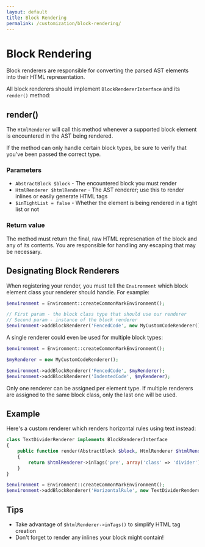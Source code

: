 ```yaml
---
layout: default
title: Block Rendering
permalink: /customization/block-rendering/
---
```


Block Rendering
===============

Block renderers are responsible for converting the parsed AST elements into their HTML representation.

All block renderers should implement `BlockRendererInterface` and its `render()` method:

## render()

The `HtmlRenderer` will call this method whenever a supported block element is encountered in the AST being rendered.

If the method can only handle certain block types, be sure to verify that you've been passed the correct type.

### Parameters

* `AbstractBlock $block` - The encountered block you must render
* `HtmlRenderer $htmlRenderer` - The AST renderer; use this to render inlines or easily generate HTML tags
* `$inTightList = false` - Whether the element is being rendered in a tight list or not

### Return value

The method must return the final, raw HTML represenation of the block and any of its contents.  You are responsible for handling any
escaping that may be necessary.

## Designating Block Renderers

When registering your render, you must tell the `Environment` which block element class your renderer should handle. For example:

```php
$environment = Environment::createCommonMarkEnvironment();

// First param - the block class type that should use our renderer
// Second param - instance of the block renderer
$environment->addBlockRenderer('FencedCode', new MyCustomCodeRenderer());
```

A single renderer could even be used for multiple block types:

```php
$environment = Environment::createCommonMarkEnvironment();

$myRenderer = new MyCustomCodeRenderer();

$environment->addBlockRenderer('FencedCode', $myRenderer);
$environment->addBlockRenderer('IndentedCode', $myRenderer);
```

Only one renderer can be assigned per element type.  If multiple renderers are assigned to the same block class, only the last one will be used.

## Example

Here's a custom renderer which renders horizontal rules using text instead:

```php
class TextDividerRenderer implements BlockRendererInterface
{
    public function render(AbstractBlock $block, HtmlRenderer $htmlRenderer, $inTightList = false)
    {
        return $htmlRenderer->inTags('pre', array('class' => 'divider'), '==============================');
    }
}

$environment = Environment::createCommonMarkEnvironment();
$environment->addBlockRenderer('HorizontalRule', new TextDividerRenderer());
```

## Tips

* Take advantage of `$htmlRenderer->inTags()` to simplify HTML tag creation
* Don't forget to render any inlines your block might contain!

